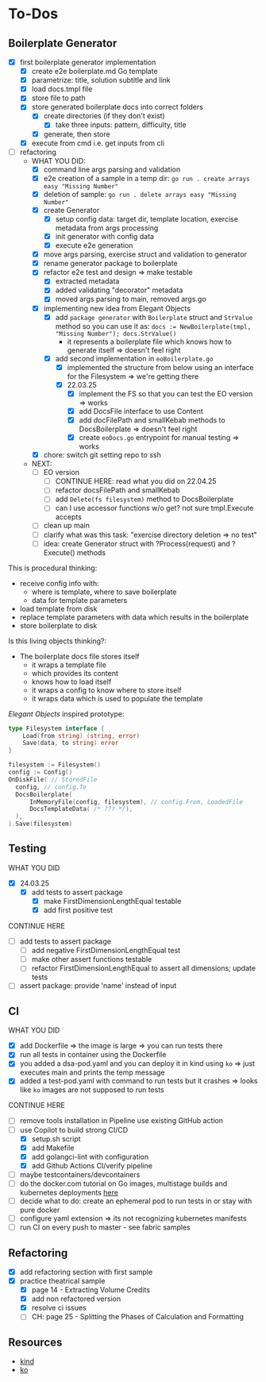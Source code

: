 # To-Dos

## Boilerplate Generator

- [x] first boilerplate generator implementation
  - [x] create e2e boilerplate.md Go template
  - [x] parametrize: title, solution subtitle and link
  - [x] load docs.tmpl file
  - [x] store file to path
  - [x] store generated boilerplate docs into correct folders
    - [x] create directories (if they don't exist)
      - [x] take three inputs: pattern, difficulty, title
    - [x] generate, then store
  - [x] execute from cmd i.e. get inputs from cli
- [ ] refactoring
  - WHAT YOU DID:
    - [x] command line args parsing and validation
    - [x] e2e creation of a sample in a temp dir: `go run . create arrays easy "Missing Number"`
    - [x] deletion of sample: `go run . delete arrays easy "Missing Number"`
    - [x] create Generator
      - [x] setup config data: target dir, template location, exercise metadata from args processing
      - [x] init generator with config data
      - [x] execute e2e generation
    - [x] move args parsing, exercise struct and validation to generator
    - [x] rename generator package to boilerplate
    - [x] refactor e2e test and design => make testable
      - [x] extracted metadata
      - [x] added validating "decorator" metadata
      - [x] moved args parsing to main, removed args.go
    - [x] implementing new idea from Elegant Objects
      - [x] add `package generator` with `Boilerplate` struct and `StrValue` method so you can use it as: `docs := NewBoilerplate(tmpl, "Missing Number"); docs.StrValue()`
        - it represents a boilerplate file which knows how to generate itself => doesn't feel right
      - [x] add second implementation in `eoBoilerplate.go`
        - [x] implemented the structure from below using an interface for the Filesystem => we're getting there
        - [x] 22.03.25
          - [x] implement the FS so that you can test the EO version => works
          - [x] add DocsFile interface to use Content
          - [x] add docFilePath and smallKebab methods to DocsBoilerplate => doesn't feel right
          - [x] create `eoDocs.go` entrypoint for manual testing => works
    - [x] chore: switch git setting repo to ssh
  - NEXT:
    - [ ] EO version
      - [ ] CONTINUE HERE: read what you did on 22.04.25
      - [ ] refactor docsFilePath and smallKebab
      - [ ] add `Delete(fs filesystem)` method to DocsBoilerplate
      - [ ] can I use accessor functions w/o get? not sure tmpl.Execute accepts
    - [ ] clean up main
    - [ ] clarify what was this task: "exercise directory deletion => no test"
    - [ ] idea: create Generator struct with ?Process(request) and ?Execute() methods

This is procedural thinking:
- receive config info with: 
  - where is template, where to save boilerplate
  - data for template parameters
- load template from disk
- replace template parameters with data which results in the boilerplate
- store boilerplate to disk

Is this living objects thinking?:
- The boilerplate docs file stores itself
  - it wraps a template file
   - which provides its content
   - knows how to load itself
  - it wraps a config to know where to store itself
  - it wraps data which is used to populate the template 

*Elegant Objects* inspired prototype:

```go
type Filesystem interface {
	Load(from string) (string, error)
	Save(data, to string) error
}

filesystem := Filesystem()
config := Config()
OnDiskFile( // StoredFile
  config, // config.To
  DocsBoilerplate(
      InMemoryFile(config, filesystem), // config.From, LoadedFile
      DocsTemplateData( /* ??? */),
  ),
).Save(filesystem)
```

## Testing

WHAT YOU DID
- [x] 24.03.25
  - [x] add tests to assert package
    - [x] make FirstDimensionLengthEqual testable
    - [x] add first positive test

CONTINUE HERE
- [ ] add tests to assert package
  - [ ] add negative FirstDimensionLengthEqual test
  - [ ] make other assert functions testable
  - [ ] refactor FirstDimensionLengthEqual to assert all dimensions; update tests
- [ ] assert package: provide 'name' instead of input

## CI

WHAT YOU DID

- [x] add Dockerfile => the image is large => you can run tests there
- [x] run all tests in container using the Dockerfile
- [x] you added a dsa-pod.yaml and you can deploy it in kind using `ko` => just executes main and prints the temp message
- [x] added a test-pod.yaml with command to run tests but it crashes => looks like `ko` images are not supposed to run tests

CONTINUE HERE

- [ ] remove tools installation in Pipeline use existing GitHub action
- [ ] use Copilot to build strong CI/CD
  - [x] setup.sh script
  - [x] add Makefile
  - [x] add golangci-lint with configuration
  - [x] add Github Actions CI/verify pipeline
- [ ] maybe testcontainers/devcontainers
- [ ] do the docker.com tutorial on Go images, multistage builds and kubernetes deployments [here](https://docs.docker.com/guides/golang/build-images/)
- [ ] decide what to do: create an ephemeral pod to run tests in or stay with pure docker
- [ ] configure yaml extension => its not recognizing kubernetes manifests
- [ ] run CI on every push to master - see fabric samples

## Refactoring

- [x] add refactoring section with first sample
- [x] practice theatrical sample
  - [x] page 14 - Extracting Volume Credits
  - [x] add non refactored version
  - [x] resolve ci issues
  - [ ] CH: page 25 - Splitting the Phases of Calculation and Formatting

## Resources

- [kind](https://kind.sigs.k8s.io/docs/user/quick-start/)
- [ko](https://ko.build/features/k8s/)
